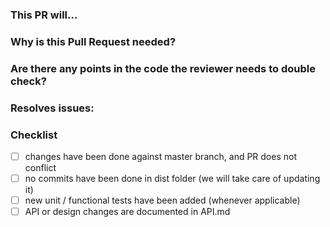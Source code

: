 ### This PR will...

### Why is this Pull Request needed?

### Are there any points in the code the reviewer needs to double check?

### Resolves issues:

### Checklist

- [ ] changes have been done against master branch, and PR does not conflict
- [ ] no commits have been done in dist folder (we will take care of updating it)
- [ ] new unit / functional tests have been added (whenever applicable)
- [ ] API or design changes are documented in API.md
